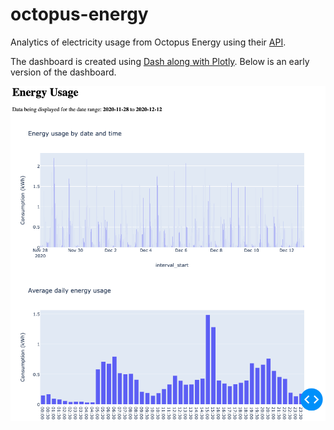 # octopus-energy

Analytics of electricity usage from Octopus Energy using their [API](https://developer.octopus.energy/docs/api/).

The dashboard is created using [Dash along with Plotly](https://dash.plotly.com). Below is an early version of the dashboard.

![Dash V0.1](./imgs/dash_v0.1.png)
